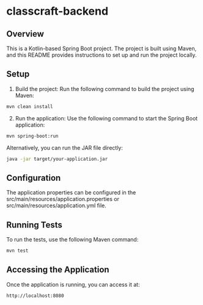 # classcraft-backend

## Overview
This is a Kotlin-based Spring Boot project. The project is built using Maven, and this README provides instructions to set up and run the project locally.

## Setup
1. Build the project:
Run the following command to build the project using Maven:
```bash
mvn clean install
```

2. Run the application: Use the following command to start the Spring Boot application:
```bash
mvn spring-boot:run
```

Alternatively, you can run the JAR file directly:
```bash
java -jar target/your-application.jar
```

## Configuration
The application properties can be configured in the src/main/resources/application.properties or src/main/resources/application.yml file.

## Running Tests
To run the tests, use the following Maven command:

```bash
mvn test
```

## Accessing the Application
Once the application is running, you can access it at:

```
http://localhost:8080
```
